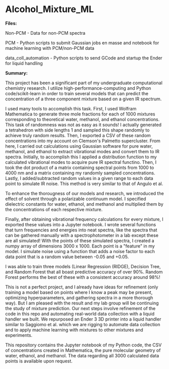 # Alcohol_Mixture_ML

**Files:**

Non-PCM - Data for non-PCM spectra

PCM - Python scripts to submit Gaussian jobs en masse and notebook for machine learning with PCM/non-PCM data

data_coll_automation - Python scripts to send GCode and startup the Ender for liquid handling

**Summary:**

This project has been a significant part of my undergraduate computational chemistry research. 
I utilize high-performance-computing and Python code/scikit-learn in order to train several models that can predict the 
concentration of a three component mixture based on a given IR spectrum. 

I used many tools to accomplish this task. First, I used Wolfram Mathematica to generate three mole fractions for each of 1000 mixtures corresponding to 
theoretical water, methanol, and ethanol concentrations. This task of randomness was not as easy as it sounds! I actually generated a 
tetrahedron with side lengths 1 and sampled this shape randomly to achieve truly random results. Then, I exported a CSV of these random concentrations into my account
on Clemson's Palmetto supercluster. From here, I carried out calculations using Gaussian software for pure water, methanol, and ethanol to extract vibrational modes and convert them to IR spectra. Initially, to accomplish this I applied a distribution function to my calculated vibrational modes to acquire pure IR spectral functino. Then, I took the dot product of a matrix containing spectral points from 1000 to 4000 nm and a matrix containing my randomly sampled concentrations. Lastly, I added/subtracted random values in a given range to each data point to simulate IR noise. This method is very similar to that of Angulo et al.

To enhance the thorougness of our models and research, we introduced the effect of solvent through a polarizable continuum model. I specified dielectric constants for water, ethanol, and methanol and multiplied them by the concentrations of each respective mixture.

Finally, after obtaining vibrational frequency calculations for every mixture, I exported these values into a Jupyter notebook. I wrote several 
functions that turn frequencies and energies into neat spectra, like the spectra that can be gathered manually with a spectrophotometer in a lab
except these are all simulated! With the points of these simulated spectra, I created a numpy array of dimensions 3000 x 1000. Each point is a 
"feature" in my model. I simulate noise using a function that adds a noise factor to each data point that is a random value between -0.05 and +0.05.

I was able to train three models (Linear Regression (RIDGE), Decision Tree, and Random Forest that all boast predictive accuracy of over 90%. 
Random Forest performs the best of these with a consistent accuracy around 98%!

This is not a perfect project, and I already have ideas for refinement (only training a model based on points where I know a peak may be present,
optimizing hyperparameters, and gathering spectra in a more thorough way). But I am pleased with the result and my lab group will be continuing the study
of mixture prediction. Our next steps involve refinement of the code in this repo and automating real-world data collection with a liquid handler we built. We repurposed an Ender 3 3D printer into a liquid handler similar to Saggiomo et al. which we are rigging to automate data collection and to apply machine learning with mixtures to other mixtures and experiments. 

This repository contains the Jupyter notebook of my Python code, the CSV of concentrations created in Mathematica, the pure molecular geometry
of water, ethanol, and methanol. The data regarding all 3000 calculated data points is available upon request.
